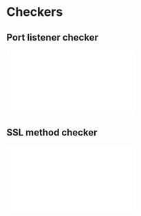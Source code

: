 # Checkers

## Port listener checker

![Check ports listen on the application server](./port/README.md)

## SSL method checker

![Check SSL methods authorized on the application server](./sslMethod/README.md)